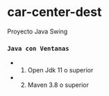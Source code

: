# car-center-dest
Proyecto Java Swing 

### `Java con Ventanas`

* 1.	Open Jdk 11 o superior
* 2.	Maven 3.8 o superior
